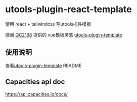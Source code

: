 # utools-plugin-react-template

使用 react + tailwindcss 写utools插件模板

感谢 [QC2168](https://github.com/QC2168/) 提供的 vue模板灵感 [utools-plugin-template](https://github.com/QC2168/utools-plugin-template.git)


## 使用说明
查看[utools-plugin-template](https://github.com/QC2168/utools-plugin-template.git) README

## Capacities api doc
https://api.capacities.io/docs/